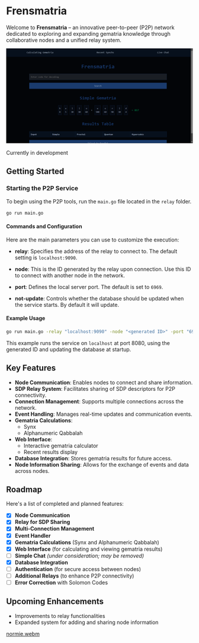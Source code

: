 # Frensmatria

Welcome to **Frensmatria** – an innovative peer-to-peer (P2P) network dedicated to exploring and expanding gematria knowledge through collaborative nodes and a unified relay system.

![Gematria Lookup](images/lookup.png)

Currently in development

## Getting Started

### Starting the P2P Service

To begin using the P2P tools, run the `main.go` file located in the `relay` folder.

```bash
go run main.go
```

#### Commands and Configuration

Here are the main parameters you can use to customize the execution:

- **relay**: Specifies the address of the relay to connect to. The default setting is `localhost:9090`.

- **node**: This is the ID generated by the relay upon connection. Use this ID to connect with another node in the network.

- **port**: Defines the local server port. The default is set to `6969`.

- **not-update**: Controls whether the database should be updated when the service starts. By default it will update.

#### Example Usage

```bash
go run main.go -relay "localhost:9090" -node "<generated ID>" -port "6969" -not-update
```

This example runs the service on `localhost` at port 8080, using the generated ID and updating the database at startup.

## Key Features

- **Node Communication**: Enables nodes to connect and share information.
- **SDP Relay System**: Facilitates sharing of SDP descriptors for P2P connectivity.
- **Connection Management**: Supports multiple connections across the network.
- **Event Handling**: Manages real-time updates and communication events.
- **Gematria Calculations**:
  - Synx
  - Alphanumeric Qabbalah
- **Web Interface**:
  - Interactive gematria calculator
  - Recent results display
- **Database Integration**: Stores gematria results for future access.
- **Node Information Sharing**: Allows for the exchange of events and data across nodes.

## Roadmap

Here's a list of completed and planned features:

- [x] **Node Communication**
- [x] **Relay for SDP Sharing**
- [x] **Multi-Connection Management**
- [x] **Event Handler**
- [x] **Gematria Calculations** (Synx and Alphanumeric Qabbalah)
- [x] **Web Interface** (for calculating and viewing gematria results)
- [ ] **Simple Chat** *(under consideration; may be removed)*
- [x] **Database Integration**
- [ ] **Authentication** (for secure access between nodes)
- [ ] **Additional Relays** (to enhance P2P connectivity)
- [ ] **Error Correction** with Solomon Codes

## Upcoming Enhancements

- Improvements to relay functionalities
- Expanded system for adding and sharing node information

[normie.webm](https://github.com/user-attachments/assets/b3b53278-b24c-48ba-8cdb-d1e5f1a99379)

